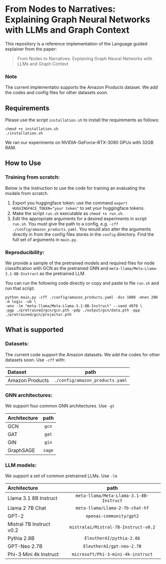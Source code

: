 # From Nodes to Narratives: Explaining Graph Neural Networks with LLMs and Graph Context

This repository is a reference implementation of the Language guided explainer from the paper:
<br/>
> From Nodes to Narratives: Explaining Graph Neural Networks with LLMs and Graph Context <br>

### Note
The current implementatio supports the Amazon Products dataset. We add the codes and config files for other datasets soon. 

## Requirements

Please use the script `installation.sh` to install the requirements as follows:

```
chmod +x installation.sh
./installation.sh
```

We ran our experiments on NVIDIA-GeForce-RTX-3090 GPUs with 32GB RAM.

## How to Use

### Training from scratch:
Below is the instruction to use the code for training an evaluating the models from scratch.

1. Export you huggingface token: use the command `export HUGGINGFACE_TOKEN="your token"` to set your huggingface tokens. 
2. Make the script `run.sh` executable as `chmod +x run.sh`. 
3. Edit the appropriate arguments for a desired experiments in script `run.sh`. You must give the path to a config, e.g. `-cff ./config/amazon_products.yaml`. You would also alter the arguments directly in from the config files stores in the `config` directory. Find the full set of arguments in `main.py`.

### Reproducibility:
We provide a sample of the pretrained models and required files for node classification with GCN as the pretrained GNN and `meta-llama/Meta-Llama-3.1-8B-Instruct` as the pretrained LLM.

You can run the following code directly or copy and paste to file `run.sh` and run that script.

```
python main.py -cff ./config/amazon_products.yaml -dss 1000 -mnen 200 -m logic -ub \
-wno -lm "meta-llama/Meta-Llama-3.1-8B-Instruct" --seed 4978 \
-pgp ./pretrained/gcn/gcn.pth -pdp ./output/gcn/data.pth -ppp ./pretrained/gcn/projector.pth
```

## What is supported

### Datasets: 
The current code support the Amazon datasets. We add the codes for other datasets soon. Use `-cff` with:

Dataset | path |
:--- | :---: |
Amazon Products | ```./config/amazon_products.yaml``` |

### GNN architectures:
We support four common GNN architectures. Use `-gt`

Architecture | path |
:--- | :---: |
GCN | `gcn` |
GAT | `gat` |
GIN | `gin` |
GraphSAGE | `sage` |

### LLM models:
We support a set of common pretrained LLMs. Use `-lm`

Architecture | path |
:--- | :---: |
Llama 3.1 8B Instruct | `meta-llama/Meta-Llama-3.1-8B-Instruct` |
Llama 2 7B Chat | `meta-llama/Llama-2-7b-chat-hf` |
GPT-2 | `openai-community/gpt2` |
Mistral 7B Instruct v0.2 | `mistralai/Mistral-7B-Instruct-v0.2` |
Pythia 2.8B | `EleutherAI/pythia-2.8b` |
GPT-Neo 2.7B | `EleutherAI/gpt-neo-2.7B` |
Phi-3 Mini 4k Instruct | `microsoft/Phi-3-mini-4k-instruct` |
